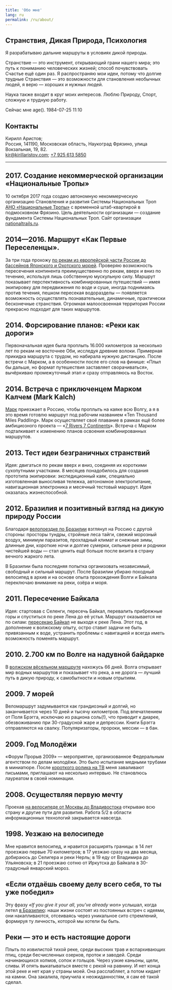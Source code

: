 ```yaml
---
title: 'Обо мне'
lang: ru
permalink: /ru/about/
---
```


## Странствия, Дикая Природа, Психология
Я разрабатываю дальние маршруты в условиях дикой природы.

Странствие — это инструмент, открывающий грани нашего мира; это путь к пониманию человеческих жизней; способ почувствовать Счастье ещё один раз. Я распространяю мои идеи, потому что долгие трудные Странствия — это возможности для становления необычных людей, я верю — хороших и нужных людей.

Наука также входит в круг моих интересов. Люблю Природу, Спорт, сложную и трудную работу.

Сейчас мне  age(). 1984-07-25 11:10



## Контакты
Кирилл Аристов;<br>
Россия, 141190, Московская область, Наукоград Фрязино, улица Вокзальная, 19, 82.<br>
[kir@kirillaristov.com](mailto:kir@kirillaristov.com); [+7 925 613 5850](tel:+79256135850)

---


## 2017. Создание некоммерческой организации «Национальные Тропы»
10 октября 2017 года создаю автономную некоммерческую организацию Становления и развития Системы Национальных Троп [АНО&nbsp;«Национальные Тропы»](https://nationaltrails.ru) с временной штаб-квартирой в подмосковном Фрязино. Цель деятельности организации — создание фундамента Системы Национальных Троп. Сайт организации [nationaltrails.ru](https://nationaltrails.ru).



## 2014—2016. Маршрут «Как Первые Переселенцы».
За три года прохожу [по рекам из европейской части России до бассейнов Японского и Охотского морей](/my-routes/as-the-first-settlers). Проверяю возможность пересечения континента преимущественно по рекам, вверх и вниз по течению, используя лишь собственную мускульную силу. Маршрут показывает перспективность комбинированных путешествий — имея экипировку для передвижения по воде и суше, иногда поднимаясь против течения, пешком пересекая водоразделы — появляется возможность осуществлять познавательные, динамичные, практически бесконечные странствия. Огромная малоосвоенная территория России прекрасно подходит для таких маршрутов.



## 2014. Форсирование планов: «Реки как дороги»
Первоначальная идея была проплыть 16.000 километров за несколько лет по рекам не восточнее Оби, исследуя древние волоки. Примерная прикидка маршрута с трудом, но набирала нужную дистанцию. После встречи с Марком, а в особенности после его слов на финише: «Плыл бы дальше, но формат путешествия заставляет сворачиваться», вычёркиваю промежуточный этап и сразу отправляюсь на Восток.



## 2014. Встреча с приключенцем Марком Калчем (Mark Kalch)
[Марк](http://markkalch.com) приезжает в Россию, чтобы проплыть на каяке всю Волгу, а я в это время готовлю маршрут под рабочим названием «Ten Thousand Miles Paddling». Марк осуществляет своё плавание в рамках ещё более амбициозного проекта — «[7&nbsp;Rivers 7&nbsp;Continents](http://7rivers7continents.com)». Встреча с Марком подталкивает к изменению планов освоения комбинированных маршрутов.



## 2013. Тест идеи безграничных странствий
Идея: двигаться по рекам вверх и вниз, соединяя их короткими сухопутными участками. 8 месяцев понадобилось для создания прототипа экипировки: экспедиционный каяк, специально изготовленная выносливая тележка, автономное электропитание, навигационная электроника и месячный тестовый маршрут. Идея оказалась жизнеспособной.



## 2012. Бразилия и позитивный взгляд на дикую природу России
Благодаря [велопоездке по Бразилии](/my-routes/brazil-by-bicycle-2012) взглянул на Россию с другой стороны: просторы тундры, стройные леса тайги, свежий морозный воздух, минимум паразитов, прохладный климат и снежные зимы, длинные дни, короткие ночи и долгие сумерки, сильные реки и родники чистейшей воды — стал ценить ещё больше после визита в страну вечного жаркого лета.

В Бразилии была последняя попытка организовать независимый, свободный и сильный маршрут. После Бразилии убираю походный велосипед в архив и на основе опыта прохождения Волги и Байкала переключаю внимание на реки, озёра и моря.



## 2011. Пересечение Байкала
Идея: стартовав с Селенги, пересечь Байкал, перевалить прибрежные горы и спуститься по реке Лена до её устья. Маршрут оказывается не по силам: [пересекаю Байкал](/my-routes/across-baikal-2011) не выходя к реке Лена. Этот год, в дополнение к волжскому опыту, остро ставит задачи не быть привязанным к воде, устранить проблемы с навигацией и всегда иметь возможность поменять маршрут.



## 2010. 2.700 км по Волге на надувной байдарке
В [волжском вёсельном маршруте](/my-routes/paddling-2700km-along-the-volga-2010) нахожусь 66 дней. Волга открывает мир водных маршрутов и показывает что река, а не дорога — лучший путь в дикую природу, к самобытности и новым отрытиям.



## 2009. 7 морей
Веломаршрут задумывается как грандиозный и долгий, но заканчивается через 10 дней и тысячу километров. Под впечатлением от Поля Брэгга, исключаю из рациона соль(!), что приводит к диарее, обезвоживанию при 30-градусной жаре и депрессии. Книги Брэгга отправляются на свалку. Популяризаторы, пророки, мессии — в бан.



## 2009. Год Молодёжи
«Форум Прорыв 2009» — мероприятие, организованное Федеральным агентством по делам молодёжи. Это было испытание медными трубами в миниатюре. После [короткого ролика на ТВ](https://www.youtube.com/watch?v=cGyZD1y8ot0?rel=nofollow) меня заваливают письмами, приглашают на несколько интервью. Не становлюсь лауреатом в своей номинации.



## 2008. Осуществляя первую мечту
Проехав [на велосипеде от Москвы до Владивостока](/my-routes/transrussia-10300km-by-bicycle-2008) открываю всю страну и другие пути для развития. Работа 5/2 в области информационных технологий закрывается навсегда.



## 1998. Уезжаю на велосипеде
Мне нравится велосипед, и нравится расширять границы: в 14 лет проезжаю первые 70 километров; в 17 уезжаю сразу на два месяца, добираюсь до Селигера и реки Нерль; в 19 еду от Владимира до Ульяновска; в 21 проезжаю сотню от Иркутска до Байкала в 30-градусный январский мороз.


## «Если отдаёшь своему делу всего себя, то ты уже победил»
Эту фразу *«If you give it your all, you've already won»* услышал, когда летел [в Бразилию](/my-routes/brazil-by-bicycle-2012): наши жизни состоят из постоянных встреч с идеями, они накапливаются, отсеиваясь через уникальное сито стремлений, формируя ту личность, которой мы хотели бы быть.

## Реки — это и есть настоящие дороги
Плыть по извилистой тихой реке, среди высоких трав и вспархивающих птиц, среди бесчисленных озерков, проток и заводей. Среди начинающихся холмов, сопок и гольцов. Через узкие каньоны, щели, сливы. И опять выкатываться вместе с рекой на равнину. И нет конца этой реке и нет края у страны моей. Она расслабляет, а потом кидает на камни. Она закалила, приучила к неожиданностям, я сам её такой сделал.